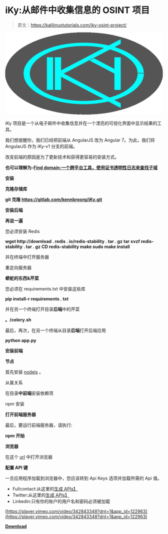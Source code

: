 # iKy:从邮件中收集信息的 OSINT 项目

> 原文：<https://kalilinuxtutorials.com/iky-osint-project/>

[![iKy : OSINT Project To Collect Information From Mail](img//7dedef2754046fb58aca495b2e3f8f9f.png "iKy : OSINT Project To Collect Information From Mail")](https://1.bp.blogspot.com/-N2gcybzpDdo/XS68YlnRhLI/AAAAAAAABYI/4MNipTHDlVYGhVFHCe23RT36OBs-DSM8QCLcBGAs/s1600/iKy.png)

iKy 项目是一个从电子邮件中收集信息并在一个漂亮的可视化界面中显示结果的工具。

我们想提醒你，我们已经把前端从 AngularJS 改为 Angular 7。为此，我们将 AngularJS 作为 iKy-v1 分支的前端。

改变前端的原因是为了更新技术和获得更容易的安装方式。

**也可以理解为-[Find domain:一个跨平台工具，使用证书透明性日志来查找子域](https://kalilinuxtutorials.com/findomain/)**

**安装**

**克隆存储库**

**git 克隆 https://gitlab.com/kennbroorg/iKy.git**

**安装后端**

**再说一遍**

您必须安装 Redis

**wget http://download . redis . io/redis-stability . tar . gz
tar xvzf redis-stability . tar . gz
CD redis-stability
make
sudo make install**

并在终端中打开服务器

重定向服务器

**蟒蛇的东西&芹菜**

您必须在 requirements.txt 中安装这些库

**pip install-r requirements . txt**

并在另一个终端打开目录**后端**中的芹菜

**。/celery.sh**

最后，再次，在另一个终端从目录**后端**打开后端应用

**python app.py**

**安装前端**

**节点**

首先安装 [nodejs](https://nodejs.org/en/) 。

从属关系

在目录**中前端**安装依赖项

npm 安装

**打开前端服务器**

最后，要运行前端服务器，请执行:

**npm 开始**

**浏览器**

在这个 [url](http://127.0.0.1:4200) 中打开浏览器

**配置 API 键**

一旦应用程序加载到浏览器中，您应该转到 Api Keys 选项并加载所需的 Api 值。

*   Fullcontact:从这里的[生成 APIs】](https://support.fullcontact.com/hc/en-us/articles/115003415888-Getting-Started-FullContact-v2-APIs)
*   Twitter:从这里的[生成 APIs】](https://developer.twitter.com/en/docs/basics/authentication/guides/access-tokens.html)
*   Linkedin:只有你的账户的用户名和密码必须被加载

[https://player.vimeo.com/video/342843348?dnt=1&app_id=122963](https://player.vimeo.com/video/342843348?dnt=1&app_id=122963)

[**Download**](https://gitlab.com/kennbroorg/iKy)